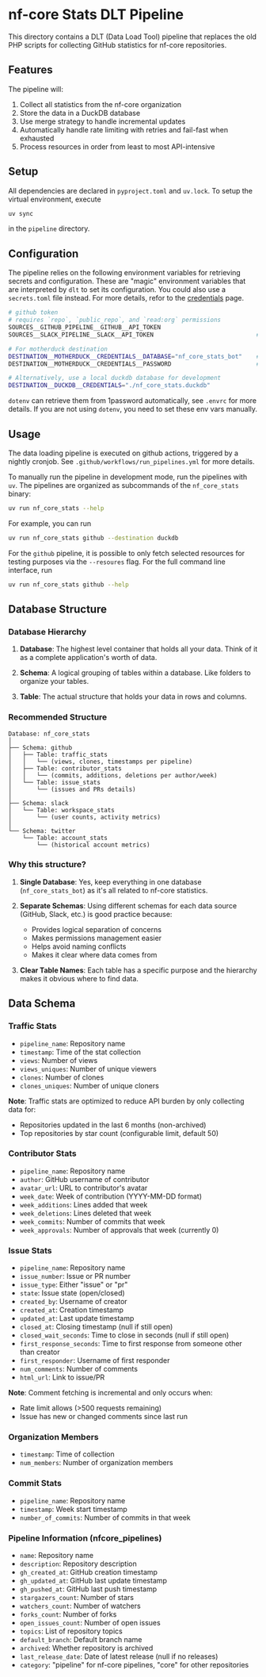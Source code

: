 # nf-core Stats DLT Pipeline

This directory contains a DLT (Data Load Tool) pipeline that replaces the old PHP scripts for collecting GitHub statistics for nf-core repositories.

## Features

The pipeline will:

1. Collect all statistics from the nf-core organization
2. Store the data in a DuckDB database
3. Use merge strategy to handle incremental updates
4. Automatically handle rate limiting with retries and fail-fast when exhausted
5. Process resources in order from least to most API-intensive

## Setup

All dependencies are declared in `pyproject.toml` and `uv.lock`. 
To setup the virtual environment, execute

```bash
uv sync
```

in the `pipeline` directory.

## Configuration

The pipeline relies on the following environment variables for retrieving secrets and
configuration. These are "magic" environment variables that are interpreted by `dlt` to 
set its configuration. You could also use a `secrets.toml` file instead. For more details, 
refor to the [credentials](https://dlthub.com/docs/general-usage/credentials/setup) page. 

```bash
# github token
# requires `repo`, `public_repo`, and `read:org` permissions
SOURCES__GITHUB_PIPELINE__GITHUB__API_TOKEN                           
SOURCES__SLACK_PIPELINE__SLACK__API_TOKEN                             # slack token

# For motherduck destination
DESTINATION__MOTHERDUCK__CREDENTIALS__DATABASE="nf_core_stats_bot"    # motherduck database name
DESTINATION__MOTHERDUCK__CREDENTIALS__PASSWORD                        # motherduck token

# Alternatively, use a local duckdb database for development
DESTINATION__DUCKDB__CREDENTIALS="./nf_core_stats.duckdb"
```

`dotenv` can retrieve them from 1password automatically, see `.envrc` for more details. If you 
are not using `dotenv`, you need to set these env vars manually.

## Usage

The data loading pipeline is executed on github actions, triggered by a nightly cronjob. 
See `.github/workflows/run_pipelines.yml` for more details. 

To manually run the pipeline in development mode, run the pipelines with `uv`. The pipelines
are organized as subcommands of the `nf_core_stats` binary: 

```bash
uv run nf_core_stats --help
```

For example, you can run 

```bash
uv run nf_core_stats github --destination duckdb
```

For the `github` pipeline, it is possible to only fetch selected resources for testing purposes via the `--resoures`
flag. For the full command line interface, run

```bash
uv run nf_core_stats github --help
```

## Database Structure

### Database Hierarchy

1. **Database**: The highest level container that holds all your data. Think of it as a complete application's worth of data.

2. **Schema**: A logical grouping of tables within a database. Like folders to organize your tables.

3. **Table**: The actual structure that holds your data in rows and columns.

### Recommended Structure

```console
Database: nf_core_stats
│
├── Schema: github
│   ├── Table: traffic_stats
│   │   └── (views, clones, timestamps per pipeline)
│   ├── Table: contributor_stats
│   │   └── (commits, additions, deletions per author/week)
│   └── Table: issue_stats
│       └── (issues and PRs details)
│
├── Schema: slack
│   └── Table: workspace_stats
│       └── (user counts, activity metrics)
│
└── Schema: twitter
    └── Table: account_stats
        └── (historical account metrics)
```

### Why this structure?

1. **Single Database**: Yes, keep everything in one database (`nf_core_stats_bot`) as it's all related to nf-core statistics.

2. **Separate Schemas**: Using different schemas for each data source (GitHub, Slack, etc.) is good practice because:
   - Provides logical separation of concerns
   - Makes permissions management easier
   - Helps avoid naming conflicts
   - Makes it clear where data comes from

3. **Clear Table Names**: Each table has a specific purpose and the hierarchy makes it obvious where to find data.

## Data Schema

### Traffic Stats

- `pipeline_name`: Repository name
- `timestamp`: Time of the stat collection
- `views`: Number of views
- `views_uniques`: Number of unique viewers
- `clones`: Number of clones
- `clones_uniques`: Number of unique cloners

**Note**: Traffic stats are optimized to reduce API burden by only collecting data for:
- Repositories updated in the last 6 months (non-archived)
- Top repositories by star count (configurable limit, default 50)

### Contributor Stats

- `pipeline_name`: Repository name
- `author`: GitHub username of contributor
- `avatar_url`: URL to contributor's avatar
- `week_date`: Week of contribution (YYYY-MM-DD format)
- `week_additions`: Lines added that week
- `week_deletions`: Lines deleted that week
- `week_commits`: Number of commits that week
- `week_approvals`: Number of approvals that week (currently 0)

### Issue Stats

- `pipeline_name`: Repository name
- `issue_number`: Issue or PR number
- `issue_type`: Either "issue" or "pr"
- `state`: Issue state (open/closed)
- `created_by`: Username of creator
- `created_at`: Creation timestamp
- `updated_at`: Last update timestamp
- `closed_at`: Closing timestamp (null if still open)
- `closed_wait_seconds`: Time to close in seconds (null if still open)
- `first_response_seconds`: Time to first response from someone other than creator
- `first_responder`: Username of first responder
- `num_comments`: Number of comments
- `html_url`: Link to issue/PR

**Note**: Comment fetching is incremental and only occurs when:
- Rate limit allows (>500 requests remaining)
- Issue has new or changed comments since last run

### Organization Members

- `timestamp`: Time of collection
- `num_members`: Number of organization members

### Commit Stats

- `pipeline_name`: Repository name
- `timestamp`: Week start timestamp
- `number_of_commits`: Number of commits in that week

### Pipeline Information (nfcore_pipelines)

- `name`: Repository name
- `description`: Repository description
- `gh_created_at`: GitHub creation timestamp
- `gh_updated_at`: GitHub last update timestamp
- `gh_pushed_at`: GitHub last push timestamp
- `stargazers_count`: Number of stars
- `watchers_count`: Number of watchers
- `forks_count`: Number of forks
- `open_issues_count`: Number of open issues
- `topics`: List of repository topics
- `default_branch`: Default branch name
- `archived`: Whether repository is archived
- `last_release_date`: Date of latest release (null if no releases)
- `category`: "pipeline" for nf-core pipelines, "core" for other repositories
